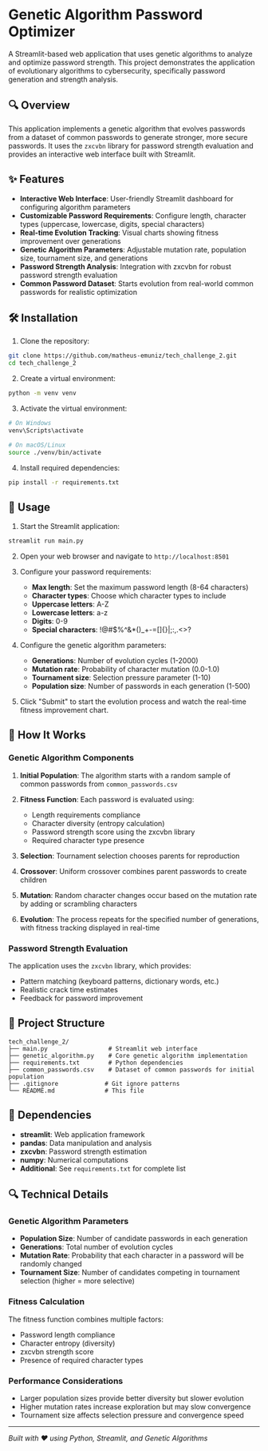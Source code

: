 # Genetic Algorithm Password Optimizer

A Streamlit-based web application that uses genetic algorithms to analyze and optimize password strength. This project demonstrates the application of evolutionary algorithms to cybersecurity, specifically password generation and strength analysis.

## 🔍 Overview

This application implements a genetic algorithm that evolves passwords from a dataset of common passwords to generate stronger, more secure passwords. It uses the `zxcvbn` library for password strength evaluation and provides an interactive web interface built with Streamlit.

## ✨ Features

- **Interactive Web Interface**: User-friendly Streamlit dashboard for configuring algorithm parameters
- **Customizable Password Requirements**: Configure length, character types (uppercase, lowercase, digits, special characters)
- **Real-time Evolution Tracking**: Visual charts showing fitness improvement over generations
- **Genetic Algorithm Parameters**: Adjustable mutation rate, population size, tournament size, and generations
- **Password Strength Analysis**: Integration with zxcvbn for robust password strength evaluation
- **Common Password Dataset**: Starts evolution from real-world common passwords for realistic optimization

## 🛠️ Installation

1. Clone the repository:
```bash
git clone https://github.com/matheus-emuniz/tech_challenge_2.git
cd tech_challenge_2
```

2. Create a virtual environment:
```bash
python -m venv venv
```

3. Activate the virtual environment:
```bash
# On Windows
venv\Scripts\activate

# On macOS/Linux
source ./venv/bin/activate
```

4. Install required dependencies:
```bash
pip install -r requirements.txt
```

## 🚀 Usage

1. Start the Streamlit application:
```bash
streamlit run main.py
```

2. Open your web browser and navigate to `http://localhost:8501`

3. Configure your password requirements:
   - **Max length**: Set the maximum password length (8-64 characters)
   - **Character types**: Choose which character types to include
   - **Uppercase letters**: A-Z
   - **Lowercase letters**: a-z
   - **Digits**: 0-9
   - **Special characters**: !@#$%^&*()_+-=[]{}|;:,.<>?

4. Configure the genetic algorithm parameters:
   - **Generations**: Number of evolution cycles (1-2000)
   - **Mutation rate**: Probability of character mutation (0.0-1.0)
   - **Tournament size**: Selection pressure parameter (1-10)
   - **Population size**: Number of passwords in each generation (1-500)

5. Click "Submit" to start the evolution process and watch the real-time fitness improvement chart.

## 🧬 How It Works

### Genetic Algorithm Components

1. **Initial Population**: The algorithm starts with a random sample of common passwords from `common_passwords.csv`

2. **Fitness Function**: Each password is evaluated using:
   - Length requirements compliance
   - Character diversity (entropy calculation)
   - Password strength score using the zxcvbn library
   - Required character type presence

3. **Selection**: Tournament selection chooses parents for reproduction

4. **Crossover**: Uniform crossover combines parent passwords to create children

5. **Mutation**: Random character changes occur based on the mutation rate by adding or scrambling characters

6. **Evolution**: The process repeats for the specified number of generations, with fitness tracking displayed in real-time

### Password Strength Evaluation

The application uses the `zxcvbn` library, which provides:
- Pattern matching (keyboard patterns, dictionary words, etc.)
- Realistic crack time estimates
- Feedback for password improvement

## 📁 Project Structure

```
tech_challenge_2/
├── main.py                 # Streamlit web interface
├── genetic_algorithm.py    # Core genetic algorithm implementation
├── requirements.txt        # Python dependencies
├── common_passwords.csv    # Dataset of common passwords for initial population
├── .gitignore             # Git ignore patterns
└── README.md              # This file
```

## 🔧 Dependencies

- **streamlit**: Web application framework
- **pandas**: Data manipulation and analysis
- **zxcvbn**: Password strength estimation
- **numpy**: Numerical computations
- **Additional**: See `requirements.txt` for complete list

## 🔍 Technical Details

### Genetic Algorithm Parameters

- **Population Size**: Number of candidate passwords in each generation
- **Generations**: Total number of evolution cycles
- **Mutation Rate**: Probability that each character in a password will be randomly changed
- **Tournament Size**: Number of candidates competing in tournament selection (higher = more selective)

### Fitness Calculation

The fitness function combines multiple factors:
- Password length compliance
- Character entropy (diversity)
- zxcvbn strength score
- Presence of required character types

### Performance Considerations

- Larger population sizes provide better diversity but slower evolution
- Higher mutation rates increase exploration but may slow convergence
- Tournament size affects selection pressure and convergence speed

---

*Built with ❤️ using Python, Streamlit, and Genetic Algorithms*
